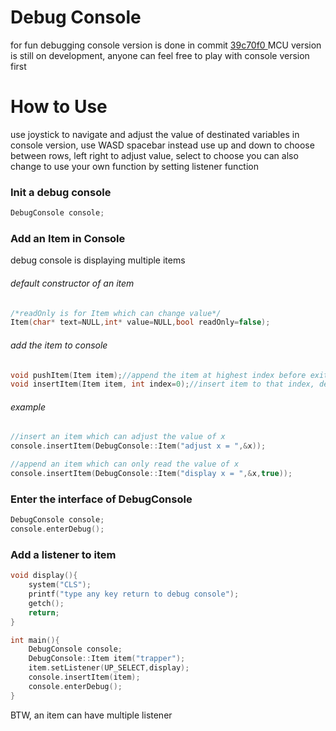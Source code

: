 # Debug Console
for fun debugging
console version is done in commit [39c70f0 ](https://github.com/hkust-smartcar/Internal2017/commit/09093f3420c14adf03c32004ad762ef9dd9e06ca)
MCU version is still on development, anyone can feel free to play with console version first

# How to Use
use joystick to navigate and adjust the value of destinated variables
in console version, use WASD spacebar instead
use up and down to choose between rows, left right to adjust value, select to choose
you can also change to use your own function by setting listener function


### Init a debug console
```c++
DebugConsole console;
```
### Add an Item in Console
debug console is displaying multiple items
###### default constructor of an item
```c++
/*readOnly is for Item which can change value*/
Item(char* text=NULL,int* value=NULL,bool readOnly=false);
```
###### add the item to console
```c++
void pushItem(Item item);//append the item at highest index before exit
void insertItem(Item item, int index=0);//insert item to that index, default 0
```
###### example
```C++
//insert an item which can adjust the value of x
console.insertItem(DebugConsole::Item("adjust x = ",&x));

//append an item which can only read the value of x
console.insertItem(DebugConsole::Item("display x = ",&x,true));
```

### Enter the interface of DebugConsole
```C++
DebugConsole console;
console.enterDebug();
```

### Add a listener to item
```C++
void display(){
	system("CLS");
	printf("type any key return to debug console");
	getch();
	return;
}

int main(){
    DebugConsole console;
    DebugConsole::Item item("trapper");
	item.setListener(UP_SELECT,display);
	console.insertItem(item);
	console.enterDebug();
}
```
BTW, an item can have multiple listener
